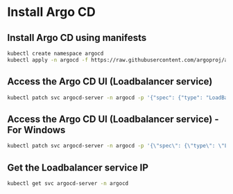 # Install Argo CD

## Install Argo CD using manifests

```bash
kubectl create namespace argocd
kubectl apply -n argocd -f https://raw.githubusercontent.com/argoproj/argo-cd/stable/manifests/install.yaml
```

## Access the Argo CD UI (Loadbalancer service)

```bash
kubectl patch svc argocd-server -n argocd -p '{"spec": {"type": "LoadBalancer"}}'
```
## Access the Argo CD UI (Loadbalancer service) -For Windows

```bash
kubectl patch svc argocd-server -n argocd -p '{\"spec\": {\"type\": \"LoadBalancer\"}}'
```

## Get the Loadbalancer service IP

```bash
kubectl get svc argocd-server -n argocd
```